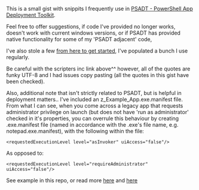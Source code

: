 This is a small gist with snippits I frequently use in [PSADT - PowerShell App Deployment Toolkit](http://psappdeploytoolkit.com).

Feel free to offer suggestions, if code I've provided no longer works, doesn't work with current windows versions, or if PSADT has provided native functionality for some of my 'PSADT adjacent' code, 

I've also stole a few [from here to get started](http://www.scriptersinc.com/psadt-quick-reference-functions-list/), I've populated a bunch I use regularly.

Be careful with the scripters inc link above^^ however, all of the quotes are funky UTF-8 and I had issues copy pasting (all the quotes in this gist have been checked).

Also, additional note that isn't strictly related to PSADT, but is helpful in deployment matters.. I've included an z_Example_App.exe.manifest file. From what I can see, when you come across a legacy app that requests administrator privilege on launch (but does not have 'run as administrator' checked in it's properties, you can overrule this behaviour by creating .exe.manifest file (named in accordance with the .exe's file name, e.g. notepad.exe.manifest), with the following within the file:

    <requestedExecutionLevel level="asInvoker" uiAccess="false"/>
    
As opposed to:

    <requestedExecutionLevel level="requireAdministrator" uiAccess="false"/>

See example in this repo, or read more [here](http://www.samlogic.net/articles/manifest.htm) and [here](https://msdn.microsoft.com/en-us/library/aa374191(v=vs.85).aspx)